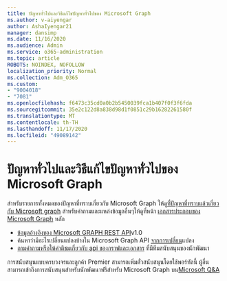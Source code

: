 ```yaml
---
title: ปัญหาทั่วไปและวิธีแก้ไขปัญหาทั่วไปของ Microsoft Graph
ms.author: v-aiyengar
author: AshaIyengar21
manager: dansimp
ms.date: 11/16/2020
ms.audience: Admin
ms.service: o365-administration
ms.topic: article
ROBOTS: NOINDEX, NOFOLLOW
localization_priority: Normal
ms.collection: Adm_O365
ms.custom:
- "9004018"
- "7081"
ms.openlocfilehash: f6473c35cd0a0b2b5450039fca1b407f0f3f6fda
ms.sourcegitcommit: 35e2c122d8a838d98d1f0851c29b16282261580f
ms.translationtype: MT
ms.contentlocale: th-TH
ms.lasthandoff: 11/17/2020
ms.locfileid: "49089142"
---
```

# <a name="microsoft-graph-common-issues-and-resolutions"></a>ปัญหาทั่วไปและวิธีแก้ไขปัญหาทั่วไปของ Microsoft Graph

สำหรับรายการทั้งหมดของปัญหาที่ทราบเกี่ยวกับ Microsoft Graph ให้ดู[ที่ปัญหาที่ทราบแล้วเกี่ยวกับ Microsoft graph](https://docs.microsoft.com/graph/known-issues) สำหรับคำถามและแหล่งข้อมูลอื่นๆให้ดูที่หน้า [เอกสารประกอบของ Microsoft Graph](https://docs.microsoft.com/graph/) หลัก

- [ข้อมูลอ้างอิงของ Microsoft GRAPH REST API](https://docs.microsoft.com/graph/api/overview?toc=.%2Fref%2Ftoc.json&view=graph-rest-1.0)v1.0
- ค้นหาว่ามีอะไรเปลี่ยนแปลงบ้างใน Microsoft Graph API [จากการเปลี่ยน](https://docs.microsoft.com/graph/changelog)แปลง 
- [ถามคำถามหรือให้คำติชมเกี่ยวกับ api ของกราฟและเอกสาร](https://aka.ms/GraphDeveloperSupport) ที่มีทีมสนับสนุนของนักพัฒนา

การสนับสนุนแบบครบวงจรและลูกค้า Premier สามารถเพิ่มตั๋วสนับสนุนโดยใช้พอร์ทัลนี้ ผู้อื่นสามารถเข้าถึงการสนับสนุนสำหรับนักพัฒนาฟรีสำหรับ Microsoft Graph บน[Microsoft Q&A](https://aka.ms/AskGraph)

